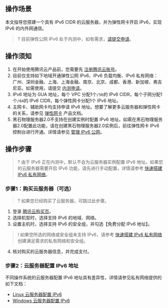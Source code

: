 ## 操作场景
本文指导您搭建一个具有 IPv6 CIDR 的云服务器，并为弹性网卡开启 IPv6，实现 IPv6 的内外网通信。
>? 目前弹性公网 IPv6 处于内测中，如有需求，[请提交申请](https://cloud.tencent.com/apply/p/a9k0gialqhj)。
>


## 操作须知

1. 在开始使用腾讯云产品前，您需要先 [注册腾讯云账号](https://cloud.tencent.com/register?s_url=https%3A%2F%2Fcloud.tencent.com%2F)。
2. 目前仅支持如下地域开通弹性公网 IPv6、IPv6 负载均衡、IPv6 私有网络：
广州、深圳金融、上海、上海金融、南京、北京、成都、香港、新加坡、弗吉尼亚。如需使用，请提交 [内测申请](https://cloud.tencent.com/apply/p/c28sebss8v)。
3. IPv6 地址为 GUA 地址，每个 VPC 分配1个`/56`的 IPv6 CIDR，每个子网分配1个`/64`的 IPv6 CIDR，每个弹性网卡分配1个 IPv6 地址。
4. 主网卡、辅助网卡均支持申请 IPv6 地址。想要了解更多云服务器和弹性网卡的关系，请参见 [弹性网卡](https://cloud.tencent.com/document/product/576) 产品文档。
5. 黑石物理服务器2.0不支持在创建实例时配置 IPv6 地址。如需在黑石物理服务器2.0配置此功能，请在创建黑石物理服务器2.0实例后，前往弹性网卡 IPv6 控制台进行开通。详情请参见 [管理 IPv6 公网](https://cloud.tencent.com/document/product/1142/38141)。

## 操作步骤
>? 由于 IPv6 正在内测中，默认不会为云服务器实例配置 IPv6 地址。如果您的云服务器需要开启 IPv6 功能，请先进行手动配置，详情请参考 [快速搭建 IPv6 私有网络](https://cloud.tencent.com/document/product/215/37946)。
> 

### 步骤1：购买云服务器（可选）

>? 如果您已经购买了云服务器，可跳过此步骤。
> 
1. 登录 [腾讯云购买页](http://manage.qcloud.com/shoppingcart/shop.php?tab=cvm&_ga=1.87370846.770173325.1571651505)。
2. 选择机型时，选择支持 IPv6 的地域、网络。
3. 设置主机时，选择支持 IPv6 的安全组，并勾选【免费分配 IPv6 地址】。
>! 如果您所选的网络或安全组未支持 IPv6，请参考 [快速搭建 IPv6 私有网络](https://cloud.tencent.com/document/product/215/37946) 创建满足需求的私有网络和安全组。
>
4. 核对购买的云服务器信息，并完成支付。

<span id="step2_configIPv6"></span>
### 步骤2：云服务器配置 IPv6 地址

不同操作系统的云服务器配置 IPv6 地址具有差异性，详情请参见私有网络提供的如下文档：
-  [Linux 云服务器配置 IPv6](https://cloud.tencent.com/document/product/215/47556)
-  [Windows 云服务器配置 IPv6](https://cloud.tencent.com/document/product/215/47558) 
